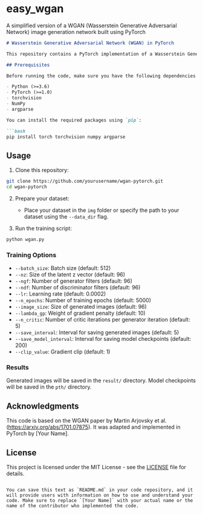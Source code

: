 # easy_wgan
A simplified version of a WGAN (Wasserstein Generative Adversarial Network) image generation network built using PyTorch


```markdown
# Wasserstein Generative Adversarial Network (WGAN) in PyTorch

This repository contains a PyTorch implementation of a Wasserstein Generative Adversarial Network (WGAN) for image generation. WGAN is known for its stability and improved training dynamics compared to traditional GANs.

## Prerequisites

Before running the code, make sure you have the following dependencies installed:

- Python (>=3.6)
- PyTorch (>=1.0)
- torchvision
- NumPy
- argparse

You can install the required packages using `pip`:

```bash
pip install torch torchvision numpy argparse
```

## Usage

1. Clone this repository:

```bash
git clone https://github.com/yourusername/wgan-pytorch.git
cd wgan-pytorch
```

2. Prepare your dataset:
   - Place your dataset in the `img` folder or specify the path to your dataset using the `--data_dir` flag.

3. Run the training script:

```bash
python wgan.py
```

### Training Options

- `--batch_size`: Batch size (default: 512)
- `--nz`: Size of the latent z vector (default: 96)
- `--ngf`: Number of generator filters (default: 96)
- `--ndf`: Number of discriminator filters (default: 96)
- `--lr`: Learning rate (default: 0.0002)
- `--n_epochs`: Number of training epochs (default: 5000)
- `--image_size`: Size of generated images (default: 96)
- `--lambda_gp`: Weight of gradient penalty (default: 10)
- `--n_critic`: Number of critic iterations per generator iteration (default: 5)
- `--save_interval`: Interval for saving generated images (default: 5)
- `--save_model_interval`: Interval for saving model checkpoints (default: 200)
- `--clip_value`: Gradient clip (default: 1)

### Results

Generated images will be saved in the `result/` directory. Model checkpoints will be saved in the `pth/` directory.

## Acknowledgments

This code is based on the WGAN paper by Martin Arjovsky et al. (https://arxiv.org/abs/1701.07875). It was adapted and implemented in PyTorch by [Your Name].

## License

This project is licensed under the MIT License - see the [LICENSE](LICENSE) file for details.
```

You can save this text as `README.md` in your code repository, and it will provide users with information on how to use and understand your code. Make sure to replace `[Your Name]` with your actual name or the name of the contributor who implemented the code.
